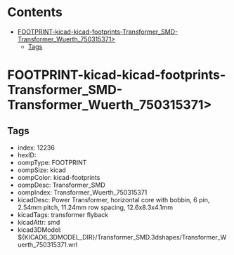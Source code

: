 



Contents
========

* [FOOTPRINT-kicad-kicad-footprints-Transformer_SMD-Transformer_Wuerth_750315371>](#footprint-kicad-kicad-footprints-transformer_smd-transformer_wuerth_750315371)
	* [Tags](#tags)

# FOOTPRINT-kicad-kicad-footprints-Transformer_SMD-Transformer_Wuerth_750315371>

## Tags

- index: 12236
- hexID: 
- oompType: FOOTPRINT
- oompSize: kicad
- oompColor: kicad-footprints
- oompDesc: Transformer_SMD
- oompIndex: Transformer_Wuerth_750315371
- kicadDesc: Power Transformer, horizontal core with bobbin, 6 pin, 2.54mm pitch, 11.24mm row spacing, 12.6x8.3x4.1mm
- kicadTags: transformer flyback
- kicadAttr: smd
- kicad3DModel: ${KICAD6_3DMODEL_DIR}/Transformer_SMD.3dshapes/Transformer_Wuerth_750315371.wrl
